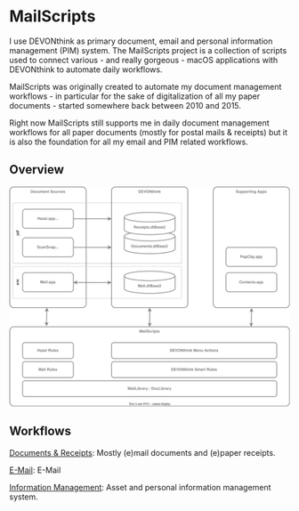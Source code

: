 # MailScripts

I use DEVONthink as primary document, email and personal information management (PIM) system.
The MailScripts project is a collection of scripts used to connect various - and really gorgeous - macOS applications with DEVONthink to automate daily workflows.

MailScripts was originally created to automate my document management workflows - in particular for the sake of digitalization of all my paper documents - started somewhere back between 2010 and 2015.

Right now MailScripts still supports me in daily document management workflows for all paper documents (mostly for postal mails & receipts) but it is also the foundation for all my email and PIM related workflows.

## Overview
![](Docs/architecture.drawio.svg)

## Workflows

[Documents & Receipts](./Docs/document-workflow.md): Mostly (e)mail documents and (e)paper receipts.

[E-Mail](./Docs/email-workflow.md): E-Mail

[Information Management](./Docs/information-mgmt-workflow.md): Asset and personal information management system.

